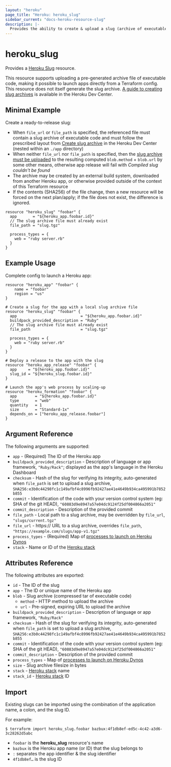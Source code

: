 ```yaml
---
layout: "heroku"
page_title: "Heroku: heroku_slug"
sidebar_current: "docs-heroku-resource-slug"
description: |-
  Provides the ability to create & upload a slug (archive of executable code) to an app, making it possible to launch apps directly from a Terraform config
---
```


# heroku\_slug

Provides a [Heroku Slug](https://devcenter.heroku.com/articles/platform-api-reference#slug)
resource.

This resource supports uploading a pre-generated archive file of executable code, making it possible to launch apps directly from a Terraform config. This resource does not itself generate the slug archive. [A guide to creating slug archives](https://devcenter.heroku.com/articles/platform-api-deploying-slugs) is available in the Heroku Dev Center.

## Minimal Example

Create a ready-to-release slug:

* When `file_url` or `file_path` is specified, the referenced file must contain a slug archive of executable code and must follow the prescribed layout from [Create slug archive](https://devcenter.heroku.com/articles/platform-api-deploying-slugs#create-slug-archive) in the Heroku Dev Center (nested within an `./app` directory)
* When neither `file_url` nor `file_path` is specified, then the [slug archive must be uploaded](https://devcenter.heroku.com/articles/platform-api-deploying-slugs#publish-to-the-platform) to the resulting computed `blob.method` + `blob.url` by some other means, otherwise app release will fail with _Compiled slug couldn't be found_
* The archive may be created by an external build system, downloaded from another Heroku app, or otherwise provided outside of the context of this Terraform resource
* If the contents (SHA256) of the file change, then a new resource will be forced on the next plan/apply; if the file does not exist, the difference is ignored.

```hcl
resource "heroku_slug" "foobar" {
  app       = "${heroku_app.foobar.id}"
  // The slug archive file must already exist
  file_path = "slug.tgz"

  process_types = {
    web = "ruby server.rb"
  }
}
```

## Example Usage

Complete config to launch a Heroku app:

```hcl
resource "heroku_app" "foobar" {
    name = "foobar"
    region = "us"
}

# Create a slug for the app with a local slug archive file
resource "heroku_slug" "foobar" {
  app                            = "${heroku_app.foobar.id}"
  buildpack_provided_description = "Ruby"
  // The slug archive file must already exist
  file_path                      = "slug.tgz"

  process_types = {
    web = "ruby server.rb"
  }
}

# Deploy a release to the app with the slug
resource "heroku_app_release" "foobar" {
  app     = "${heroku_app.foobar.id}"
  slug_id = "${heroku_slug.foobar.id}"
}

# Launch the app's web process by scaling-up
resource "heroku_formation" "foobar" {
  app        = "${heroku_app.foobar.id}"
  type       = "web"
  quantity   = 1
  size       = "Standard-1x"
  depends_on = ["heroku_app_release.foobar"]
}
```

## Argument Reference

The following arguments are supported:

* `app` - (Required) The ID of the Heroku app
* `buildpack_provided_description` - Description of language or app framework, `"Ruby/Rack"`; displayed as the app's language in the Heroku Dashboard
* `checksum` - Hash of the slug for verifying its integrity, auto-generated when `file_path` is set to upload a slug archive, `SHA256:e3b0c44298fc1c149afbf4c8996fb92427ae41e4649b934ca495991b7852b855`
* `commit` - Identification of the code with your version control system (eg: SHA of the git HEAD), `"60883d9e8947a57e04dc9124f25df004866a2051"`
* `commit_description` - Description of the provided commit
* `file_path` - Local path to a slug archive, may be overridden by `file_url`, `"slugs/current.tgz"`
* `file_url` - https:// URL to a slug archive, overrides `file_path`, `"https://example.com/slugs/app-v1.tgz"`
* `process_types` - (Required) Map of [processes to launch on Heroku Dynos](https://devcenter.heroku.com/articles/process-model)
* `stack` - Name or ID of the [Heroku stack](https://devcenter.heroku.com/articles/stack)

## Attributes Reference

The following attributes are exported:

* `id` - The ID of the slug
* `app` - The ID or unique name of the Heroku app
* `blob` - Slug archive (compressed tar of executable code)
  * `method` - HTTP method to upload the archive
  * `url` - Pre-signed, expiring URL to upload the archive
* `buildpack_provided_description` - Description of language or app framework, `"Ruby/Rack"`
* `checksum` - Hash of the slug for verifying its integrity, auto-generated when `file_path` is set to upload a slug archive, `SHA256:e3b0c44298fc1c149afbf4c8996fb92427ae41e4649b934ca495991b7852b855`
* `commit` - Identification of the code with your version control system (eg: SHA of the git HEAD), `"60883d9e8947a57e04dc9124f25df004866a2051"`
* `commit_description` - Description of the provided commit
* `process_types` - Map of [processes to launch on Heroku Dynos](https://devcenter.heroku.com/articles/process-model)
* `size` - Slug archive filesize in bytes
* `stack` - [Heroku stack](https://devcenter.heroku.com/articles/stack) name
* `stack_id` - [Heroku stack](https://devcenter.heroku.com/articles/stack) ID

## Import
Existing slugs can be imported using the combination of the application name, a colon, and the slug ID.

For example:
```
$ terraform import heroku_slug.foobar bazbux:4f1db8ef-ed5c-4c42-a3d6-3c28262d5abc
```

* `foobar` is the **heroku_slug** resource's name
* `bazbux` is the Heroku app name (or ID) that the slug belongs to
* `:` separates the app identifier & the slug identifier
* `4f1db8ef…` is the slug ID

